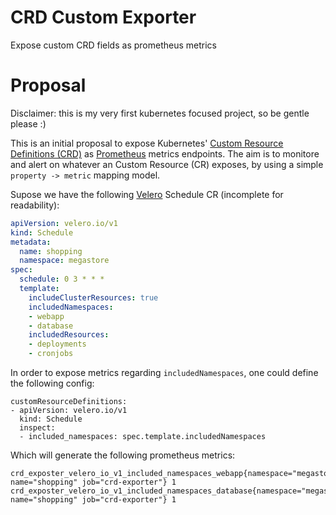 # CRD Custom Exporter

Expose custom CRD fields as prometheus metrics

# Proposal

Disclaimer: this is my very first kubernetes focused project, so be gentle please :)

This is an initial proposal to expose Kubernetes' [Custom Resource Definitions (CRD)](https://kubernetes.io/docs/concepts/extend-kubernetes/api-extension/custom-resources/) as [Prometheus](https://prometheus.io) metrics endpoints. The aim is to monitore and alert on whatever an Custom Resource (CR) exposes, by using a simple `property -> metric` mapping model.

Supose we have the following [Velero](https://github.com/heptio/velero/) Schedule CR (incomplete for readability):

```yaml
apiVersion: velero.io/v1
kind: Schedule
metadata:
  name: shopping
  namespace: megastore
spec:
  schedule: 0 3 * * *
  template:
    includeClusterResources: true
    includedNamespaces:
    - webapp
    - database
    includedResources:
    - deployments
    - cronjobs
```

In order to expose metrics regarding `includedNamespaces`, one could define the following config:

```
customResourceDefinitions:
- apiVersion: velero.io/v1
  kind: Schedule
  inspect:
  - included_namespaces: spec.template.includedNamespaces
```

Which will generate the following prometheus metrics:

```
crd_exposter_velero_io_v1_included_namespaces_webapp{namespace="megastore" name="shopping" job="crd-exporter"} 1
crd_exposter_velero_io_v1_included_namespaces_database{namespace="megastore" name="shopping" job="crd-exporter"} 1
```
